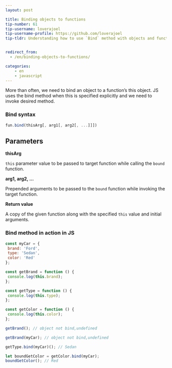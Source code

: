 ```yaml
---
layout: post

title: Binding objects to functions
tip-number: 61
tip-username: loverajoel
tip-username-profile: https://github.com/loverajoel
tip-tldr: Understanding how to use `Bind` method with objects and functions in JavaScript


redirect_from:
  - /en/binding-objects-to-functions/

categories:
    - en
    - javascript
---
```


More than often, we need to bind an object to a function’s this object. JS uses the bind method when this is specified explicitly and we need to invoke desired method.

### Bind syntax

```js
fun.bind(thisArg[, arg1[, arg2[, ...]]])
```

## Parameters
**thisArg**

`this` parameter value to be passed to target function while calling the `bound` function.

**arg1, arg2, ...**

Prepended arguments to be passed to the `bound` function while invoking the target function.

**Return value**

A copy of the given function along with the specified `this` value and initial arguments.

### Bind method in action in JS

```js
const myCar = {
 brand: 'Ford',
 type: 'Sedan',
 color: 'Red'
};

const getBrand = function () {
 console.log(this.brand);
};

const getType = function () {
 console.log(this.type);
};

const getColor = function () {
 console.log(this.color);
};

getBrand(); // object not bind,undefined

getBrand(myCar); // object not bind,undefined

getType.bind(myCar)(); // Sedan

let boundGetColor = getColor.bind(myCar);
boundGetColor(); // Red

```